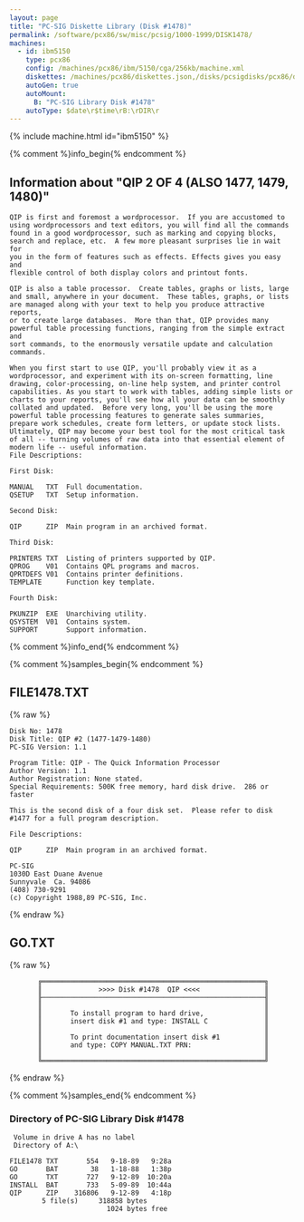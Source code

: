 ```yaml
---
layout: page
title: "PC-SIG Diskette Library (Disk #1478)"
permalink: /software/pcx86/sw/misc/pcsig/1000-1999/DISK1478/
machines:
  - id: ibm5150
    type: pcx86
    config: /machines/pcx86/ibm/5150/cga/256kb/machine.xml
    diskettes: /machines/pcx86/diskettes.json,/disks/pcsigdisks/pcx86/diskettes.json
    autoGen: true
    autoMount:
      B: "PC-SIG Library Disk #1478"
    autoType: $date\r$time\rB:\rDIR\r
---
```


{% include machine.html id="ibm5150" %}

{% comment %}info_begin{% endcomment %}

## Information about "QIP  2 OF 4 (ALSO 1477, 1479, 1480)"

    QIP is first and foremost a wordprocessor.  If you are accustomed to
    using wordprocessors and text editors, you will find all the commands
    found in a good wordprocessor, such as marking and copying blocks,
    search and replace, etc.  A few more pleasant surprises lie in wait for
    you in the form of features such as effects. Effects gives you easy and
    flexible control of both display colors and printout fonts.
    
    QIP is also a table processor.  Create tables, graphs or lists, large
    and small, anywhere in your document.  These tables, graphs, or lists
    are managed along with your text to help you produce attractive reports,
    or to create large databases.  More than that, QIP provides many
    powerful table processing functions, ranging from the simple extract and
    sort commands, to the enormously versatile update and calculation
    commands.
    
    When you first start to use QIP, you'll probably view it as a
    wordprocessor, and experiment with its on-screen formatting, line
    drawing, color-processing, on-line help system, and printer control
    capabilities. As you start to work with tables, adding simple lists or
    charts to your reports, you'll see how all your data can be smoothly
    collated and updated.  Before very long, you'll be using the more
    powerful table processing features to generate sales summaries,
    prepare work schedules, create form letters, or update stock lists.
    Ultimately, QIP may become your best tool for the most critical task
    of all -- turning volumes of raw data into that essential element of
    modern life -- useful information.
    File Descriptions:
    
    First Disk:
    
    MANUAL   TXT  Full documentation.
    QSETUP   TXT  Setup information.
    
    Second Disk:
    
    QIP      ZIP  Main program in an archived format.
    
    Third Disk:
    
    PRINTERS TXT  Listing of printers supported by QIP.
    QPROG    V01  Contains QPL programs and macros.
    QPRTDEFS V01  Contains printer definitions.
    TEMPLATE      Function key template.
    
    Fourth Disk:
    
    PKUNZIP  EXE  Unarchiving utility.
    QSYSTEM  V01  Contains system.
    SUPPORT       Support information.
{% comment %}info_end{% endcomment %}

{% comment %}samples_begin{% endcomment %}

## FILE1478.TXT

{% raw %}
```
Disk No: 1478
Disk Title: QIP #2 (1477-1479-1480)
PC-SIG Version: 1.1

Program Title: QIP - The Quick Information Processor
Author Version: 1.1
Author Registration: None stated.
Special Requirements: 500K free memory, hard disk drive.  286 or faster

This is the second disk of a four disk set.  Please refer to disk
#1477 for a full program description.

File Descriptions:

QIP      ZIP  Main program in an archived format.

PC-SIG
1030D East Duane Avenue
Sunnyvale  Ca. 94086
(408) 730-9291
(c) Copyright 1988,89 PC-SIG, Inc.

```
{% endraw %}

## GO.TXT

{% raw %}
```
       ╔═══════════════════════════════════════════════════════╗
       ║              >>>> Disk #1478  QIP <<<<                ║
       ╟───────────────────────────────────────────────────────╢
       ║                                                       ║
       ║       To install program to hard drive,               ║
       ║       insert disk #1 and type: INSTALL C              ║
       ║                                                       ║
       ║       To print documentation insert disk #1           ║
       ║       and type: COPY MANUAL.TXT PRN:                  ║
       ║                                                       ║
       ╚═══════════════════════════════════════════════════════╝
```
{% endraw %}

{% comment %}samples_end{% endcomment %}

### Directory of PC-SIG Library Disk #1478

     Volume in drive A has no label
     Directory of A:\

    FILE1478 TXT       554   9-18-89   9:28a
    GO       BAT        38   1-18-88   1:38p
    GO       TXT       727   9-12-89  10:20a
    INSTALL  BAT       733   5-09-89  10:44a
    QIP      ZIP    316806   9-12-89   4:18p
            5 file(s)     318858 bytes
                            1024 bytes free
